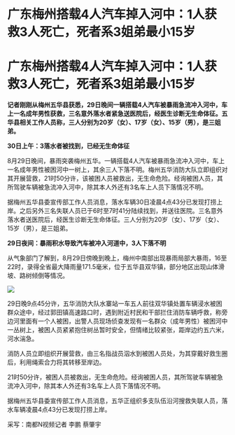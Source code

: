 # 广东梅州搭载4人汽车掉入河中：1人获救3人死亡，死者系3姐弟最小15岁

# 广东梅州搭载4人汽车掉入河中：1人获救3人死亡，死者系3姐弟最小15岁

**记者刚刚从梅州五华县获悉，29日晚间一辆搭载4人汽车被暴雨急流冲入河中，车上一名成年男性获救，三名意外落水者紧急送医院后，经医生诊断无生命体征。五华县相关工作人员称，三人分别为20岁（女）、17岁（女）、15岁（男），是三姐弟。**

**30日上午：3落水者被找到，已经无生命体征**

8月29日晚间，暴雨突袭梅州五华。一辆搭载4人汽车被暴雨急流冲入河中，车上一名成年男性被困河中一树上，其余三人下落不明。梅州五华消防大队立即组织对其开展营救，21时50分许，该被困人员被救出，无生命危险。经询被困人员，其所驾驶车辆被急流冲入河中，除其本人外还有3名车上人员下落情况不明。

据梅州五华县委宣传部工作人员消息，落水车辆30日凌晨4点43分已发现打捞上岸。之后另外三名失联人员已于6时至7时41分陆续找到，并送往医院。三名意外落水者送医院后，经医生诊断无生命体征。三人分别为20岁（女）、17岁（女）、15岁（男），是三姐弟。

**29日夜间：暴雨积水导致汽车被冲入河道中，3人下落不明**

从气象部门了解到，8月29日傍晚到晚上，梅州中南部出现暴雨局部大暴雨，16至22时，录得全省最大降雨量171.5毫米，位于五华县双华镇，部分地区出现山体滑坡、路树倾倒等情况。

![](https://inews.gtimg.com/om_bt/OQO9aHkwlx6_X0V2yUaLJPbxcIt2Jorgq3KPCN6TOUUAAAA/1000)

29日晚9点45分许，五华消防大队水寨站一车五人前往双华镇处置车辆浸水被困群众途中，经过郭田镇高速路口时，遇到附近村民和干部拦住消防车辆呼救，称旁边河里面有一个人被困，出警人员现场侦查发现有一名群众（成年男性）被困河中一丛树上，被困人员紧紧抱住树丛暂时安全，但情绪比较紧张，距岸边约五六米，河水湍急。

消防人员立即组织开展营救，由三名指战员泅水到被困人员处，为其穿戴好救生圈后，利用绳索合力将其转移至岸边。

21时50分许，被困人员被救出，无生命危险。经询被困人员，其所驾驶车辆被急流冲入河中，除其本人外还有3名车上人员下落情况不明。

据梅州五华县委宣传部工作人员消息，五华正组织多支队伍沿河搜救失联人员，落水车辆凌晨4点43分已发现打捞上岸。

采写：南都N视频记者 李鹏 蔡肇宇

